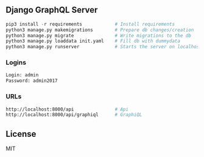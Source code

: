 ## Django GraphQL Server

```python
pip3 install -r requirements            # Install requirements
python3 manage.py makemigrations        # Prepare db changes/creation
python3 manage.py migrate               # Write migrations to the db
python3 manage.py loaddata init.yaml    # Fill db with dummydata
python3 manage.py runserver             # Starts the server on localhost:8000
```

### Logins

```bash
Login: admin
Password: admin2017
```

### URLs
```bash
http://localhost:8000/api               # Api
http://localhost:8000/api/graphiql      # GraphiQL
```

License
-------
MIT
